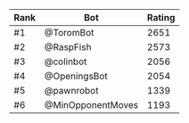 Rank|Bot|Rating
---|---|---
#1|@ToromBot|2651
#2|@RaspFish|2573
#3|@colinbot|2056
#4|@OpeningsBot|2054
#5|@pawnrobot|1339
#6|@MinOpponentMoves|1193
